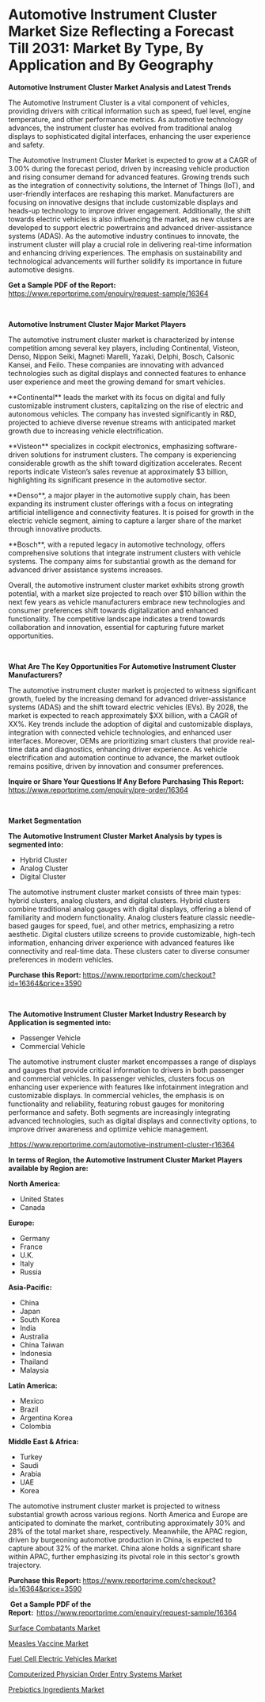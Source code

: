 <p><h1>Automotive Instrument Cluster Market Size Reflecting a Forecast Till 2031: Market By Type, By Application and By Geography</h1></p><p><strong>Automotive Instrument Cluster Market Analysis and Latest Trends</strong></p>
<p><p>The Automotive Instrument Cluster is a vital component of vehicles, providing drivers with critical information such as speed, fuel level, engine temperature, and other performance metrics. As automotive technology advances, the instrument cluster has evolved from traditional analog displays to sophisticated digital interfaces, enhancing the user experience and safety.</p><p>The Automotive Instrument Cluster Market is expected to grow at a CAGR of 3.00% during the forecast period, driven by increasing vehicle production and rising consumer demand for advanced features. Growing trends such as the integration of connectivity solutions, the Internet of Things (IoT), and user-friendly interfaces are reshaping this market. Manufacturers are focusing on innovative designs that include customizable displays and heads-up technology to improve driver engagement. Additionally, the shift towards electric vehicles is also influencing the market, as new clusters are developed to support electric powertrains and advanced driver-assistance systems (ADAS). As the automotive industry continues to innovate, the instrument cluster will play a crucial role in delivering real-time information and enhancing driving experiences. The emphasis on sustainability and technological advancements will further solidify its importance in future automotive designs.</p></p>
<p><strong>Get a Sample PDF of the Report:&nbsp;</strong> <a href="https://www.reportprime.com/enquiry/request-sample/16364?utm_campaign=11&utm_medium=2&utm_source=Github&utm_content=ia&utm_term=23112024&utm_id=automotive-instrument-cluster">https://www.reportprime.com/enquiry/request-sample/16364</a></p>
<p>&nbsp;</p>
<p><strong>Automotive Instrument Cluster Major Market Players</strong></p>
<p><p>The automotive instrument cluster market is characterized by intense competition among several key players, including Continental, Visteon, Denso, Nippon Seiki, Magneti Marelli, Yazaki, Delphi, Bosch, Calsonic Kansei, and Feilo. These companies are innovating with advanced technologies such as digital displays and connected features to enhance user experience and meet the growing demand for smart vehicles.</p><p>**Continental** leads the market with its focus on digital and fully customizable instrument clusters, capitalizing on the rise of electric and autonomous vehicles. The company has invested significantly in R&D, projected to achieve diverse revenue streams with anticipated market growth due to increasing vehicle electrification.</p><p>**Visteon** specializes in cockpit electronics, emphasizing software-driven solutions for instrument clusters. The company is experiencing considerable growth as the shift toward digitization accelerates. Recent reports indicate Visteon’s sales revenue at approximately $3 billion, highlighting its significant presence in the automotive sector.</p><p>**Denso**, a major player in the automotive supply chain, has been expanding its instrument cluster offerings with a focus on integrating artificial intelligence and connectivity features. It is poised for growth in the electric vehicle segment, aiming to capture a larger share of the market through innovative products.</p><p>**Bosch**, with a reputed legacy in automotive technology, offers comprehensive solutions that integrate instrument clusters with vehicle systems. The company aims for substantial growth as the demand for advanced driver assistance systems increases.</p><p>Overall, the automotive instrument cluster market exhibits strong growth potential, with a market size projected to reach over $10 billion within the next few years as vehicle manufacturers embrace new technologies and consumer preferences shift towards digitalization and enhanced functionality. The competitive landscape indicates a trend towards collaboration and innovation, essential for capturing future market opportunities.</p></p>
<p>&nbsp;</p>
<p><strong>What Are The Key Opportunities For Automotive Instrument Cluster Manufacturers?</strong></p>
<p><p>The automotive instrument cluster market is projected to witness significant growth, fueled by the increasing demand for advanced driver-assistance systems (ADAS) and the shift toward electric vehicles (EVs). By 2028, the market is expected to reach approximately $XX billion, with a CAGR of XX%. Key trends include the adoption of digital and customizable displays, integration with connected vehicle technologies, and enhanced user interfaces. Moreover, OEMs are prioritizing smart clusters that provide real-time data and diagnostics, enhancing driver experience. As vehicle electrification and automation continue to advance, the market outlook remains positive, driven by innovation and consumer preferences.</p></p>
<p><strong>Inquire or Share Your Questions If Any Before Purchasing This Report:</strong> <a href="https://www.reportprime.com/enquiry/pre-order/16364?utm_campaign=11&utm_medium=2&utm_source=Github&utm_content=ia&utm_term=23112024&utm_id=automotive-instrument-cluster">https://www.reportprime.com/enquiry/pre-order/16364</a></p>
<p>&nbsp;</p>
<p><strong>Market Segmentation</strong></p>
<p><strong>The Automotive Instrument Cluster Market Analysis by types is segmented into:</strong></p>
<p><ul><li>Hybrid Cluster</li><li>Analog Cluster</li><li>Digital Cluster</li></ul></p>
<p><p>The automotive instrument cluster market consists of three main types: hybrid clusters, analog clusters, and digital clusters. Hybrid clusters combine traditional analog gauges with digital displays, offering a blend of familiarity and modern functionality. Analog clusters feature classic needle-based gauges for speed, fuel, and other metrics, emphasizing a retro aesthetic. Digital clusters utilize screens to provide customizable, high-tech information, enhancing driver experience with advanced features like connectivity and real-time data. These clusters cater to diverse consumer preferences in modern vehicles.</p></p>
<p><strong>Purchase this Report:&nbsp;</strong><a href="https://www.reportprime.com/checkout?id=16364&price=3590&utm_campaign=11&utm_medium=2&utm_source=Github&utm_content=ia&utm_term=23112024&utm_id=automotive-instrument-cluster">https://www.reportprime.com/checkout?id=16364&price=3590</a></p>
<p>&nbsp;</p>
<p><strong>The Automotive Instrument Cluster Market Industry Research by Application is segmented into:</strong></p>
<p><ul><li>Passenger Vehicle</li><li>Commercial Vehicle</li></ul></p>
<p><p>The automotive instrument cluster market encompasses a range of displays and gauges that provide critical information to drivers in both passenger and commercial vehicles. In passenger vehicles, clusters focus on enhancing user experience with features like infotainment integration and customizable displays. In commercial vehicles, the emphasis is on functionality and reliability, featuring robust gauges for monitoring performance and safety. Both segments are increasingly integrating advanced technologies, such as digital displays and connectivity options, to improve driver awareness and optimize vehicle management.</p></p>
<p><a href="https://www.reportprime.com/automotive-instrument-cluster-r16364?utm_campaign=11&utm_medium=2&utm_source=Github&utm_content=ia&utm_term=23112024&utm_id=automotive-instrument-cluster">&nbsp;https://www.reportprime.com/automotive-instrument-cluster-r16364</a></p>
<p><strong>In terms of Region, the Automotive Instrument Cluster Market Players available by Region are:</strong></p>
<p>
    <p> <strong> North America: </strong>
        <ul>
            <li>United States</li>
            <li>Canada</li>
        </ul>
        </p> 
    <p> <strong> Europe: </strong>
        <ul>
            <li>Germany</li>
            <li>France</li>
            <li>U.K.</li>
            <li>Italy</li>
            <li>Russia</li>
        </ul>
        </p> 
    <p> <strong> Asia-Pacific: </strong>
        <ul>
            <li>China</li>
            <li>Japan</li>
            <li>South Korea</li>
            <li>India</li>
            <li>Australia</li>
            <li>China Taiwan</li>
            <li>Indonesia</li>
            <li>Thailand</li>
            <li>Malaysia</li>
        </ul>
        </p> 
    <p> <strong> Latin America: </strong>
        <ul>
            <li>Mexico</li>
            <li>Brazil</li>
            <li>Argentina Korea</li>
            <li>Colombia</li>
        </ul>
        </p> 
    <p> <strong> Middle East & Africa: </strong>
        <ul>
            <li>Turkey</li>
            <li>Saudi</li>
            <li>Arabia</li>
            <li>UAE</li>
            <li>Korea</li>
        </ul>
    </p>
    </p>
<p><p>The automotive instrument cluster market is projected to witness substantial growth across various regions. North America and Europe are anticipated to dominate the market, contributing approximately 30% and 28% of the total market share, respectively. Meanwhile, the APAC region, driven by burgeoning automotive production in China, is expected to capture about 32% of the market. China alone holds a significant share within APAC, further emphasizing its pivotal role in this sector's growth trajectory.</p></p>
<p><strong>Purchase this Report: </strong><a href="https://www.reportprime.com/checkout?id=16364&price=3590&utm_campaign=11&utm_medium=2&utm_source=Github&utm_content=ia&utm_term=23112024&utm_id=automotive-instrument-cluster">https://www.reportprime.com/checkout?id=16364&price=3590</a></p>
<p>&nbsp;<strong>Get a Sample PDF of the Report:&nbsp;&nbsp;</strong><a href="https://www.reportprime.com/enquiry/request-sample/16364?utm_campaign=11&utm_medium=2&utm_source=Github&utm_content=ia&utm_term=23112024&utm_id=automotive-instrument-cluster">https://www.reportprime.com/enquiry/request-sample/16364</a></p>
<p><strong></strong></p>
<p><p><a href="https://github.com/ChiragRp1/Market-Research-Report-List-6/blob/main/surface-combatants-market.md?utm_campaign=11&utm_medium=2&utm_source=Github&utm_content=ia&utm_term=23112024&utm_id=automotive-instrument-cluster">Surface Combatants Market</a></p><p><a href="https://www.linkedin.com/pulse/how-98-growth-measles-vaccine-market-shaped-major-drivers-2owlf?utm_campaign=11&utm_medium=2&utm_source=Github&utm_content=ia&utm_term=23112024&utm_id=automotive-instrument-cluster">Measles Vaccine Market</a></p><p><a href="https://github.com/KamrulHadi87/Market-Research-Report-List-1/blob/main/fuel-cell-electric-vehicles-market.md?utm_campaign=11&utm_medium=2&utm_source=Github&utm_content=ia&utm_term=23112024&utm_id=automotive-instrument-cluster">Fuel Cell Electric Vehicles Market</a></p><p><a href="https://issuu.com/reportprime-2/docs/computerized-physician-order-entry-_46fafbbcc61e3c?utm_campaign=11&utm_medium=2&utm_source=Github&utm_content=ia&utm_term=23112024&utm_id=automotive-instrument-cluster">Computerized Physician Order Entry Systems Market</a></p><p><a href="https://www.linkedin.com/pulse/industry-insights-global-prebiotics-ingredients-markets-growth-frg9f?utm_campaign=11&utm_medium=2&utm_source=Github&utm_content=ia&utm_term=23112024&utm_id=automotive-instrument-cluster">Prebiotics Ingredients Market</a></p></p>